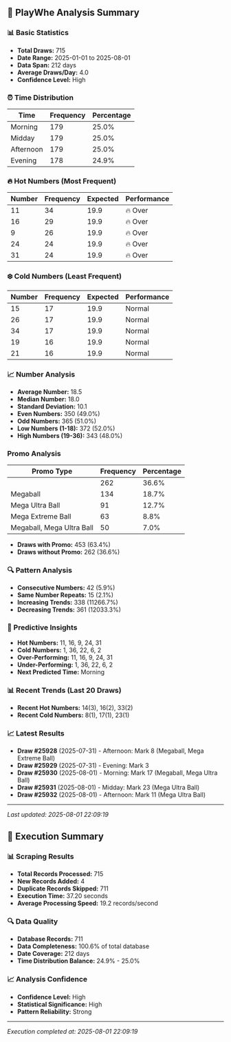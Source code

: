 
## 🎯 PlayWhe Analysis Summary

### 📊 Basic Statistics
- **Total Draws:** 715
- **Date Range:** 2025-01-01 to 2025-08-01
- **Data Span:** 212 days
- **Average Draws/Day:** 4.0
- **Confidence Level:** High

### ⏰ Time Distribution
| Time | Frequency | Percentage |
|------|-----------|------------|
| Morning | 179 | 25.0% |
| Midday | 179 | 25.0% |
| Afternoon | 179 | 25.0% |
| Evening | 178 | 24.9% |

### 🔥 Hot Numbers (Most Frequent)
| Number | Frequency | Expected | Performance |
|--------|-----------|----------|-------------|
| 11 | 34 | 19.9 | 🔥 Over |
| 16 | 29 | 19.9 | 🔥 Over |
| 9 | 26 | 19.9 | 🔥 Over |
| 24 | 24 | 19.9 | 🔥 Over |
| 31 | 24 | 19.9 | 🔥 Over |

### ❄️ Cold Numbers (Least Frequent)
| Number | Frequency | Expected | Performance |
|--------|-----------|----------|-------------|
| 15 | 17 | 19.9 | Normal |
| 26 | 17 | 19.9 | Normal |
| 34 | 17 | 19.9 | Normal |
| 19 | 16 | 19.9 | Normal |
| 21 | 16 | 19.9 | Normal |

### 📈 Number Analysis
- **Average Number:** 18.5
- **Median Number:** 18.0
- **Standard Deviation:** 10.1
- **Even Numbers:** 350 (49.0%)
- **Odd Numbers:** 365 (51.0%)
- **Low Numbers (1-18):** 372 (52.0%)
- **High Numbers (19-36):** 343 (48.0%)

###  Promo Analysis
| Promo Type | Frequency | Percentage |
|------------|-----------|------------|
|  | 262 | 36.6% |
| Megaball | 134 | 18.7% |
| Mega Ultra Ball | 91 | 12.7% |
| Mega Extreme Ball | 63 | 8.8% |
| Megaball, Mega Ultra Ball | 50 | 7.0% |
- **Draws with Promo:** 453 (63.4%)
- **Draws without Promo:** 262 (36.6%)

### 🔍 Pattern Analysis
- **Consecutive Numbers:** 42 (5.9%)
- **Same Number Repeats:** 15 (2.1%)
- **Increasing Trends:** 338 (11266.7%)
- **Decreasing Trends:** 361 (12033.3%)

### 🔮 Predictive Insights
- **Hot Numbers:** 11, 16, 9, 24, 31
- **Cold Numbers:** 1, 36, 22, 6, 2
- **Over-Performing:** 11, 16, 9, 24, 31
- **Under-Performing:** 1, 36, 22, 6, 2
- **Next Predicted Time:** Morning

### 📊 Recent Trends (Last 20 Draws)
- **Recent Hot Numbers:** 14(3), 16(2), 33(2)
- **Recent Cold Numbers:** 8(1), 17(1), 23(1)

### 📈 Latest Results
- **Draw #25928** (2025-07-31) - Afternoon: Mark 8 (Megaball, Mega Extreme Ball)
- **Draw #25929** (2025-07-31) - Evening: Mark 3 
- **Draw #25930** (2025-08-01) - Morning: Mark 17 (Megaball, Mega Ultra Ball)
- **Draw #25931** (2025-08-01) - Midday: Mark 23 (Mega Ultra Ball)
- **Draw #25932** (2025-08-01) - Afternoon: Mark 11 (Mega Ultra Ball)

---
*Last updated: 2025-08-01 22:09:19*

## 🚀 Execution Summary

### 📊 Scraping Results
- **Total Records Processed:** 715
- **New Records Added:** 4
- **Duplicate Records Skipped:** 711
- **Execution Time:** 37.20 seconds
- **Average Processing Speed:** 19.2 records/second

### 🔍 Data Quality
- **Database Records:** 711
- **Data Completeness:** 100.6% of total database
- **Date Coverage:** 212 days
- **Time Distribution Balance:** 24.9% - 25.0%

### 📈 Analysis Confidence
- **Confidence Level:** High
- **Statistical Significance:** High
- **Pattern Reliability:** Strong

---
*Execution completed at: 2025-08-01 22:09:19*
